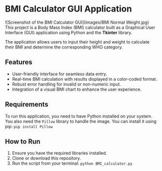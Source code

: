 # BMI Calculator GUI Application
![Screenshot of the BMI Calculator GUI](images/BMI Normal Weight.jpg)
This project is a Body Mass Index (BMI) calculator built as a Graphical User Interface (GUI) application using Python and the **Tkinter** library.

The application allows users to input their height and weight to calculate their BMI and determine the corresponding WHO category.

## Features
- User-friendly interface for seamless data entry.
- Real-time BMI calculation with results displayed in a color-coded format.
- Robust error handling for invalid or non-numeric input.
- Integration of a visual BMI chart to enhance the user experience.

## Requirements
To run this application, you need to have Python installed on your system.
You also need the `Pillow` library to handle the image. You can install it using pip:
`pip install Pillow`

## How to Run
1.  Ensure you have the required libraries installed.
2.  Clone or download this repository.
3.  Run the script from your terminal:
    `python BMI_calculator.py`
